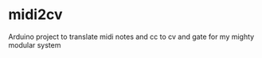 # midi2cv
Arduino project to translate midi notes and cc to cv and gate for my mighty modular system
